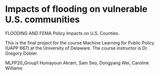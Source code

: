 # Impacts of flooding on vulnerable U.S. communities
FLOODING AND FEMA Policy Impacts on U.S. Counties. 

This is the final project for the course Machine Learning for Public Policy (UAPP 667) at the University of Delaware. The course instructor is Dr. Gregory Dobler.

MLPP20_Group1
Humayoun Akram, Sam Seo, Dongyang Wei, Caroline Williams

